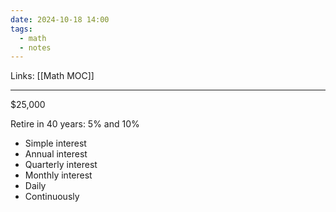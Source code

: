 ```yaml
---
date: 2024-10-18 14:00
tags:
  - math
  - notes
---
```

Links: [[Math MOC]]
___
$25,000

Retire in 40 years: 5% and 10%

- Simple interest
- Annual interest
- Quarterly interest
- Monthly interest
- Daily 
- Continuously
